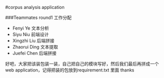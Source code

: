 #corpus analysis application

###Teammates round1 工作分配
- Fenyi Ye 文本分析
- Siyu Niu 前端设计
- Xingzhi Liu 后端拼接
- Zhaorui Ding 文本提取
- Juefei Chen 后端拼接

好吧，大家把该装包装一装，自己把自己的模块写好，然后我们最后再拼成一个web 
application，记得把装的包放到requirement.txt 里面 thanks